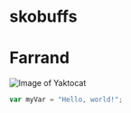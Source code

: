 # skobuffs 
# Farrand

![Image of Yaktocat](https://octodex.github.com/images/yaktocat.png)

``` javascript
var myVar = "Hello, world!";
```

